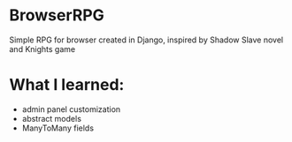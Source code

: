 # BrowserRPG
Simple RPG for browser created in Django, inspired by Shadow Slave novel and Knights game

# What I learned:
- admin panel customization
- abstract models
- ManyToMany fields
